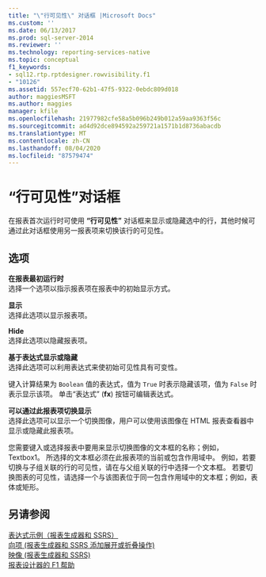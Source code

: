 ```yaml
---
title: "\"行可见性\" 对话框 |Microsoft Docs"
ms.custom: ''
ms.date: 06/13/2017
ms.prod: sql-server-2014
ms.reviewer: ''
ms.technology: reporting-services-native
ms.topic: conceptual
f1_keywords:
- sql12.rtp.rptdesigner.rowvisibility.f1
- "10126"
ms.assetid: 557ecf70-62b1-47f5-9322-0ebdc809d018
author: maggiesMSFT
ms.author: maggies
manager: kfile
ms.openlocfilehash: 21977982cfe58a5b096b249b012a59aa9363f56c
ms.sourcegitcommit: ad4d92dce894592a259721a1571b1d8736abacdb
ms.translationtype: MT
ms.contentlocale: zh-CN
ms.lasthandoff: 08/04/2020
ms.locfileid: "87579474"
---
```

# <a name="row-visibility-dialog-box"></a>“行可见性”对话框
  在报表首次运行时可使用 **“行可见性”** 对话框来显示或隐藏选中的行，其他时候可通过此对话框使用另一报表项来切换该行的可见性。  
  
## <a name="options"></a>选项  
 **在报表最初运行时**  
 选择一个选项以指示报表项在报表中的初始显示方式。  
  
 **显示**  
 选择此选项以显示报表项。  
  
 **Hide**  
 选择此选项以隐藏报表项。  
  
 **基于表达式显示或隐藏**  
 选择此选项可以利用表达式来使初始可见性具有可变性。  
  
 键入计算结果为 `Boolean` 值的表达式，值为 `True` 时表示隐藏该项，值为 `False` 时表示显示该项。 单击“表达式” (**fx**) 按钮可编辑表达式。  
  
 **可以通过此报表项切换显示**  
 选择此选项可以显示一个切换图像，用户可以使用该图像在 HTML 报表查看器中显示或隐藏此报表项。  
  
 您需要键入或选择报表中要用来显示切换图像的文本框的名称；例如，Textbox1。 所选择的文本框必须在此报表项的当前或包含作用域中。 例如，若要切换与子组关联的行的可见性，请在与父组关联的行中选择一个文本框。 若要切换图表的可见性，请选择一个与该图表位于同一包含作用域中的文本框；例如，表体或矩形。  
  
## <a name="see-also"></a>另请参阅  
 [表达式示例（报表生成器和 SSRS）](report-design/expression-examples-report-builder-and-ssrs.md)   
 [向项 &#40;报表生成器和 SSRS 添加展开或折叠操作&#41;](report-design/add-an-expand-or-collapse-action-to-an-item-report-builder-and-ssrs.md)   
 [映像 &#40;报表生成器和 SSRS&#41;](report-design/images-report-builder-and-ssrs.md)   
 [报表设计器的 F1 帮助](tools/report-designer-f1-help.md)  
  
  
